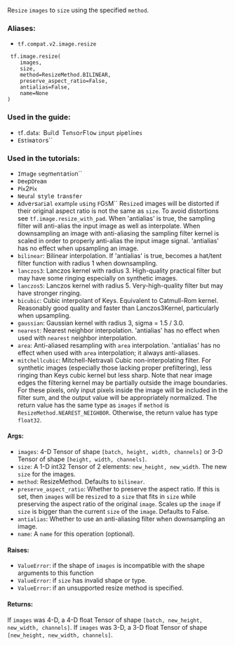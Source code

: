 Re`size` `images` to `size` using the specified `method`.
### Aliases:
- `tf.compat.v2.image.resize`

```
 tf.image.resize(
    images,
    size,
    method=ResizeMethod.BILINEAR,
    preserve_aspect_ratio=False,
    antialias=False,
    name=None
)
```
### Used in the guide:
- ``t``f``.``d``a``t``a``:`` ``B``u``i``l``d`` ``T``e``n``s``o``r``F``l``o``w`` ``i``n``p``u``t`` ``p``i``p``e``l``i``n``e``s``
- ``E``s``t``i``m``a``t``o``r``s``
### Used in the tutorials:
- ``I``m``a``g``e`` ``s``e``g``m``e``n``t``a``t``i``o``n``
- ``D``e``e``p``D``r``e``a``m``
- ``P``i``x``2``P``i``x``
- ``N``e``u``r``a``l`` ``s``t``y``l``e`` ``t``r``a``n``s``f``e``r``
- ``A``d``v``e``r``s``a``r``i``a``l`` ``e``x``a``m``p``l``e`` ``u``s``i``n``g`` ``F``G``S``M``
Re`size`d images will be distorted if their original aspect ratio is not the same as `size`. To avoid distortions see `tf.image.resize_with_pad`.
When 'antialias' is true, the sampling filter will anti-alias the input image as well as interpolate. When downsampling an image with anti-aliasing the sampling filter kernel is scaled in order to properly anti-alias the input image signal. 'antialias' has no effect when upsampling an image.
- `bilinear`: Bilinear interpolation. If 'antialias' is true, becomes a hat/tent filter function with radius 1 when downsampling.
- `lanczos3`: Lanczos kernel with radius 3. High-quality practical filter but may have some ringing especially on synthetic images.
- `lanczos5`: Lanczos kernel with radius 5. Very-high-quality filter but may have stronger ringing.
- `bicubic`: Cubic interpolant of Keys. Equivalent to Catmull-Rom kernel. Reasonably good quality and faster than Lanczos3Kernel, particularly when upsampling.
- `gaussian`: Gaussian kernel with radius 3, sigma = 1.5 / 3.0.
- `nearest`: Nearest neighbor interpolation. 'antialias' has no effect when used with `nearest` neighbor interpolation.
- `area`: Anti-aliased resampling with `area` interpolation. 'antialias' has no effect when used with `area` interpolation; it always anti-aliases.
- `mitchellcubic`: Mitchell-Netravali Cubic non-interpolating filter. For synthetic images (especially those lacking proper prefiltering), less ringing than Keys cubic kernel but less sharp.
Note that near image edges the filtering kernel may be partially outside the image boundaries. For these pixels, only input pixels inside the image will be included in the filter sum, and the output value will be appropriately normalized.
The return value has the same type as `images` if `method` is `ResizeMethod.NEAREST_NEIGHBOR`. Otherwise, the return value has type `float32`.
#### Args:
- `images`: 4-D Tensor of shape `[batch, height, width, channels]` or 3-D Tensor of shape `[height, width, channels]`.
- `size`: A 1-D int32 Tensor of 2 elements: `new_height, new_width`. The new `size` for the images.
- `method`: ResizeMethod. Defaults to `bilinear`.
- `preserve_aspect_ratio`: Whether to preserve the aspect ratio. If this is set, then `images` will be re`size`d to a `size` that fits in `size` while preserving the aspect ratio of the original `image`. Scales up the `image` if `size` is bigger than the current `size` of the `image`. Defaults to False.
- `antialias`: Whether to use an anti-aliasing filter when downsampling an image.
- `name`: A `name` for this operation (optional).
#### Raises:
- `ValueError`: if the shape of `images` is incompatible with the shape arguments to this function
- `ValueError`: if `size` has invalid shape or type.
- `ValueError`: if an unsupported resize method is specified.
#### Returns:
If `images` was 4-D, a 4-D float Tensor of shape `[batch, new_height, new_width, channels]`. If `images` was 3-D, a 3-D float Tensor of shape `[new_height, new_width, channels]`.
